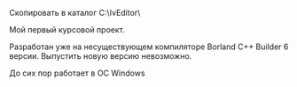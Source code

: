 Скопировать в каталог C:\IvEditor\

Мой первый курсовой проект.

Разработан уже на несуществующем компиляторе Borland C++ Builder 6 версии.
Выпустить новую версию невозможно. 

До сих пор работает в ОС Windows
